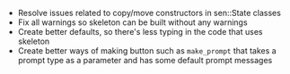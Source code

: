 - Resolve issues related to copy/move constructors in sen::State classes
- Fix all warnings so skeleton can be built without any warnings
- Create better defaults, so there's less typing in the code that uses skeleton
- Create better ways of making button such as `make_prompt` that takes a prompt type as a parameter and has some default
prompt messages
